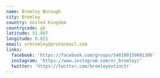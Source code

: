 ```yaml
---
name: Bromley Borough
city: Bromley
country: United Kingdom
countrycode: gb
latitude: 51.407
longitude: 0.021
email: xrbromley@protonmail.com
links:
  facebook: 'https://facebook.com/groups/548189159001306'
  instagram: 'https://www.instagram.com/xr_bromley/'
  twitter: 'https://twitter.com/bromleyextinctr'
---
```


